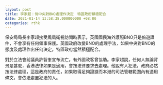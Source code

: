 ```yaml
---
layout: post
title: 李家超：倘中央對BNO處理作決定　特區政府積極配合
date: 2021-01-14 13:58:38.000000000 +08:00
categories: rthk
---
```


保安局局長李家超接受鳳凰衛視訪問時表示，英國國民海外護照BNO只是旅遊證件，不會享有任何領事保護。英國政府改變BNO的處理手法，如果中央對BNO的態度及處理作出任何決定，特區政府當然積極配合。

對於立法會前議員許智峯宣布流亡，有外國政客曾協助。李家超說，任何人無論背景是甚麼，香港法律如果是適用，會按法律要求去處理。他說有人犯法，政府必然按法律處理，這是政府的責任，如果取得足夠證據而本港的司法管轄範圍內有適用條文，會依法處置犯法的人。
